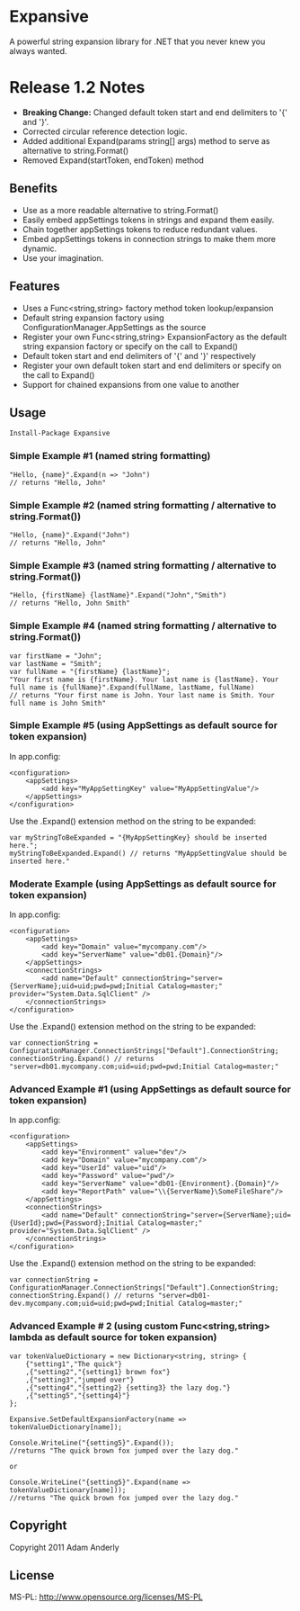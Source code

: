 # Expansive

A powerful string expansion library for .NET that you never knew you always wanted.

# Release 1.2 Notes

- **Breaking Change:** Changed default token start and end delimiters to '{' and '}'.
- Corrected circular reference detection logic.
- Added additional Expand(params string[] args) method to serve as alternative to string.Format()
- Removed Expand(startToken, endToken) method

## Benefits

- Use as a more readable alternative to string.Format()
- Easily embed appSettings tokens in strings and expand them easily.
- Chain together appSettings tokens to reduce redundant values.
- Embed appSettings tokens in connection strings to make them more dynamic.
- Use your imagination.

## Features

* Uses a Func<string,string> factory method token lookup/expansion
* Default string expansion factory using ConfigurationManager.AppSettings as the source
* Register your own Func<string,string> ExpansionFactory as the default string expansion factory or specify on the call to Expand()
* Default token start and end delimiters of '{' and '}' respectively
* Register your own default token start and end delimiters or specify on the call to Expand()
* Support for chained expansions from one value to another

## Usage

	Install-Package Expansive

### Simple Example #1 (named string formatting)

	"Hello, {name}".Expand(n => "John")
	// returns "Hello, John"
	
### Simple Example #2 (named string formatting / alternative to string.Format())

	"Hello, {name}".Expand("John")
	// returns "Hello, John"
	
### Simple Example #3 (named string formatting / alternative to string.Format())

	"Hello, {firstName} {lastName}".Expand("John","Smith")
	// returns "Hello, John Smith"
	
### Simple Example #4 (named string formatting / alternative to string.Format())

	var firstName = "John";
	var lastName = "Smith";
	var fullName = "{firstName} {lastName}";
	"Your first name is {firstName}. Your last name is {lastName}. Your full name is {fullName}".Expand(fullName, lastName, fullName)
	// returns "Your first name is John. Your last name is Smith. Your full name is John Smith"

### Simple Example #5 (using AppSettings as default source for token expansion)

In app.config:

	<configuration>
		<appSettings>
			<add key="MyAppSettingKey" value="MyAppSettingValue"/>
		</appSettings>
	</configuration>

Use the .Expand() extension method on the string to be expanded:

	var myStringToBeExpanded = "{MyAppSettingKey} should be inserted here.";
	myStringToBeExpanded.Expand() // returns "MyAppSettingValue should be inserted here."
	
### Moderate Example (using AppSettings as default source for token expansion)

In app.config:

	<configuration>
		<appSettings>
			<add key="Domain" value="mycompany.com"/>
			<add key="ServerName" value="db01.{Domain}"/>
		</appSettings>
		<connectionStrings>
			<add name="Default" connectionString="server={ServerName};uid=uid;pwd=pwd;Initial Catalog=master;" provider="System.Data.SqlClient" />
		</connectionStrings>
	</configuration>

Use the .Expand() extension method on the string to be expanded:

	var connectionString = ConfigurationManager.ConnectionStrings["Default"].ConnectionString;
	connectionString.Expand() // returns "server=db01.mycompany.com;uid=uid;pwd=pwd;Initial Catalog=master;"
	
### Advanced Example #1 (using AppSettings as default source for token expansion)

In app.config:

	<configuration>
		<appSettings>
			<add key="Environment" value="dev"/>
			<add key="Domain" value="mycompany.com"/>
			<add key="UserId" value="uid"/>
			<add key="Password" value="pwd"/>
			<add key="ServerName" value="db01-{Environment}.{Domain}"/>
			<add key="ReportPath" value="\\{ServerName}\SomeFileShare"/>
		</appSettings>
		<connectionStrings>
			<add name="Default" connectionString="server={ServerName};uid={UserId};pwd={Password};Initial Catalog=master;" provider="System.Data.SqlClient" />
		</connectionStrings>
	</configuration>
	
Use the .Expand() extension method on the string to be expanded:

	var connectionString = ConfigurationManager.ConnectionStrings["Default"].ConnectionString;
	connectionString.Expand() // returns "server=db01-dev.mycompany.com;uid=uid;pwd=pwd;Initial Catalog=master;"
	
### Advanced Example # 2 (using custom Func<string,string> lambda as default source for token expansion)

	var tokenValueDictionary = new Dictionary<string, string> {
		{"setting1","The quick"}
		,{"setting2","{setting1} brown fox"}
		,{"setting3","jumped over"}
		,{"setting4","{setting2} {setting3} the lazy dog."}
		,{"setting5","{setting4}"}
	};

	Expansive.SetDefaultExpansionFactory(name => tokenValueDictionary[name]);

	Console.WriteLine("{setting5}".Expand());
	//returns "The quick brown fox jumped over the lazy dog."
	
	or
	
	Console.WriteLine("{setting5}".Expand(name => tokenValueDictionary[name]));
	//returns "The quick brown fox jumped over the lazy dog." 

## Copyright

Copyright 2011 Adam Anderly

## License

MS-PL: http://www.opensource.org/licenses/MS-PL